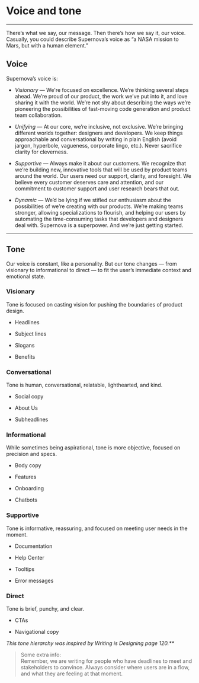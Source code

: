 
# Voice and tone

---

There’s what we say, our message. Then there’s how we say it, our voice. Casually, you could describe Supernova’s voice as “a NASA mission to Mars, but with a human element.” 

## Voice

Supernova’s voice is:

- *Visionary* — We're focused on excellence. We’re thinking several steps ahead. We’re proud of our product, the work we’ve put into it, and love sharing it with the world. We’re not shy about describing the ways we’re pioneering the possibilities of fast-moving code generation and product team collaboration. 

- *Unifying* — At our core, we’re inclusive, not exclusive. We’re bringing different worlds together: designers and developers. We keep things approachable and conversational by writing in plain English (avoid jargon, hyperbole, vagueness, corporate lingo, etc.). Never sacrifice clarity for cleverness.

- *Supportive* — Always make it about our customers. We recognize that we’re building new, innovative tools that will be used by product teams around the world. Our users need our support, clarity, and foresight. We believe every customer deserves care and attention, and our commitment to customer support and user research bears that out. 

- *Dynamic* — We’d be lying if we stifled our enthusiasm about the possibilities of we’re creating with our products. We’re making teams stronger, allowing specializations to flourish, and helping our users by automating the time-consuming tasks that developers and designers deal with. Supernova is a superpower. And we’re just getting started.

---

## Tone

Our voice is constant, like a personality. But our tone changes — from visionary to informational to direct — to fit the user’s immediate context and emotional state.

### Visionary

Tone is focused on casting vision for pushing the boundaries of product design.

- Headlines

- Subject lines

- Slogans

- Benefits

### Conversational

Tone is human, conversational, relatable, lighthearted, and kind.

- Social copy

- About Us 

- Subheadlines

### Informational

While sometimes being aspirational, tone is more objective, focused on precision and specs.

- Body copy

- Features

- Onboarding

- Chatbots

### Supportive

Tone is informative, reassuring, and focused on meeting user needs in the moment. 

- Documentation

- Help Center

- Tooltips

- Error messages

### Direct

Tone is brief, punchy, and clear.

- CTAs

- Navigational copy

_This tone hierarchy was inspired by Writing is Designing page 120.**_

> Some extra info:  
> Remember, we are writing for people who have deadlines to meet and stakeholders to convince. Always consider where users are in a flow, and what they are feeling at that moment.